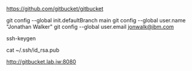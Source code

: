 https://github.com/gitbucket/gitbucket


git config --global init.defaultBranch main
git config --global user.name "Jonathan Walker"
git config --global user.email jonwalk@ibm.com

ssh-keygen

cat ~/.ssh/id_rsa.pub 

http://gitbucket.lab.jw:8080



